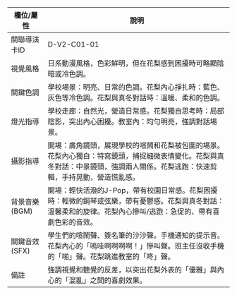 | 欄位/屬性 | 說明 |
|---|---|
| 關聯導演卡ID | D-V2-C01-01 |
| 視覺風格 | 日系動漫風格，色彩鮮明，但在花梨感到困擾時可略顯陰暗或冷色調。 |
| 關鍵色調 | 學校場景：明亮、日常的色調。花梨內心掙扎時：藍色、灰色等冷色調。花梨與真冬對話時：溫暖、柔和的色調。 |
| 燈光指導 | 學校走廊：自然光，營造日常感。花梨獨自思考時：局部陰影，突出內心困擾。教室內：均勻明亮，強調對話場景。 |
| 攝影指導 | 開場：廣角鏡頭，展現學校的喧鬧和花梨被包圍的場景。花梨內心獨白：特寫鏡頭，捕捉細微表情變化。花梨與真冬對話：中景鏡頭，強調兩人關係。花梨逃跑：快速剪輯，手持晃動，營造慌亂感。 |
| 背景音樂 (BGM) | 開場：輕快活潑的J-Pop，帶有校園日常感。花梨困擾時：輕微的鋼琴或弦樂，帶有憂鬱感。花梨與真冬對話：溫馨柔和的旋律。花梨內心慘叫/逃跑：急促的、帶有喜劇色彩的音效。 |
| 關鍵音效 (SFX) | 學生們的喧鬧聲、簽名筆的沙沙聲。手機通知的提示音。花梨內心的「嗚哇啊啊啊啊！」慘叫聲。班主任沒收手機的「啪」聲。花梨跳進教室的「咚」聲。 |
| 備註 | 強調視覺和聽覺的反差，以突出花梨外表的「優雅」與內心的「混亂」之間的喜劇效果。 |
